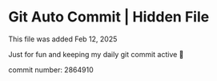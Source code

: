 # Git Auto Commit | Hidden File

This file was added Feb 12, 2025

Just for fun and keeping my daily git commit active 🤪

commit number: 2864910
